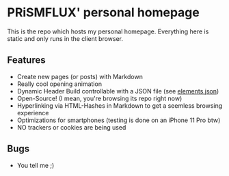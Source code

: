 # PRiSMFLUX' personal homepage

This is the repo which hosts my personal homepage. Everything here is static and only runs in the client browser.

## Features
* Create new pages (or posts) with Markdown
* Really cool opening animation
* Dynamic Header Build controllable with a JSON file (see [elements.json](elements.json))
* Open-Source! (I mean, you're browsing its repo right now)
* Hyperlinking via HTML-Hashes in Markdown to get a seemless browsing experience
* Optimizations for smartphones (testing is done on an iPhone 11 Pro btw)
* NO trackers or cookies are being used

## Bugs
* You tell me ;)